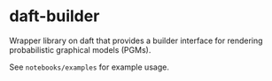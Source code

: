 # daft-builder

Wrapper library on daft that provides a builder interface for rendering probabilistic graphical models (PGMs).

See `notebooks/examples` for example usage.
